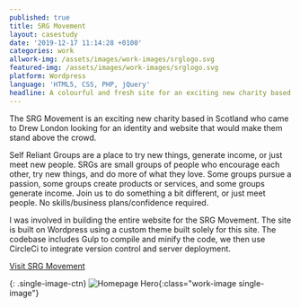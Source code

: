 ```yaml
---
published: true
title: SRG Movement
layout: casestudy
date: '2019-12-17 11:14:28 +0100'
categories: work
allwork-img: /assets/images/work-images/srglogo.svg
featured-img: /assets/images/work-images/srglogo.svg
platform: Wordpress
language: 'HTML5, CSS, PHP, jQuery'
headline: A colourful and fresh site for an exciting new charity based in Scotland.
---
```

The SRG Movement is an exciting new charity based in Scotland who came to Drew London looking for an identity and website that would make them stand above the crowd.

Self Reliant Groups are a place to try new things, generate income, or just meet new people. SRGs are small groups of people who encourage each other, try new things, and do more of what they love. Some groups pursue a passion, some groups create products or services, and some groups generate income. Join us to do something a bit different, or just meet people. No skills/business plans/confidence required.

I was involved in building the entire website for the SRG Movement. The site is built on Wordpress using a custom theme built solely for this site. The codebase includes Gulp to compile and minify the code, we then use CircleCi to integrate version control and server deployment.

[Visit SRG Movement](https://srgmovement.com/)

{: .single-image-ctn}
![Homepage Hero](/assets/images/work-images/srg1.png){:class="work-image single-image"}
